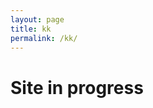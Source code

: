 ```yaml
---
layout: page
title: kk
permalink: /kk/
---
```


# Site in progress

<!-- Nějaká kultura

{{site.description}}
Made with 
  <b style=\"color: #f45;\">&lt;3</b>

-->